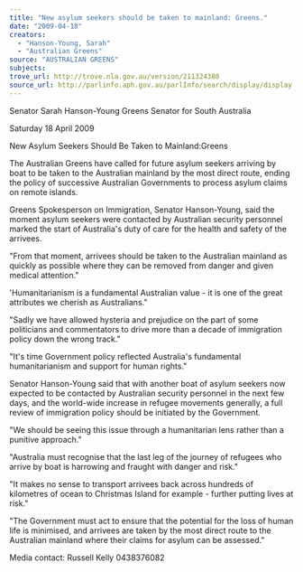```yaml
---
title: "New asylum seekers should be taken to mainland: Greens."
date: "2009-04-18"
creators:
  - "Hanson-Young, Sarah"
  - "Australian Greens"
source: "AUSTRALIAN GREENS"
subjects:
trove_url: http://trove.nla.gov.au/version/211324380
source_url: http://parlinfo.aph.gov.au/parlInfo/search/display/display.w3p;query=Id%3A%22media/pressrel/UKBT6%22
---
```


 

 

 

 

 

 

 

 

 

 

 

 

 

 

 

 

 

 

 

 

 

 

 

 

 

 

 Senator Sarah Hanson-Young  Greens Senator for South Australia  

 Saturday 18 April 2009   

 New Asylum Seekers Should Be Taken to  Mainland:Greens   

 The Australian Greens have called for future asylum seekers arriving by boat to be taken  to the Australian mainland by the most direct route, ending the policy of successive  Australian Governments to process asylum claims on remote islands.   

 Greens Spokesperson on Immigration, Senator Hanson-Young, said the moment asylum  seekers were contacted by Australian security personnel marked the start of Australia's  duty of care for the health and safety of the arrivees.   

 "From that moment, arrivees should be taken to the Australian mainland as quickly as  possible where they can be removed from danger and given medical attention."   

 'Humanitarianism is a fundamental Australian value - it is one of the great attributes we  cherish as Australians."   

 "Sadly we have allowed hysteria and prejudice on the part of some politicians and  commentators to drive more than a decade of immigration policy down the wrong track."   

 "It's time Government policy reflected Australia's fundamental humanitarianism and  support for human rights."   

 Senator Hanson-Young said that with another boat of asylum seekers now expected to  be contacted by Australian security personnel in the next few days, and the world-wide  increase in refugee movements generally, a full review of immigration policy should be  initiated by the Government.   

 "We should be seeing this issue through a humanitarian lens rather than a punitive  approach."   

 "Australia must recognise that the last leg of the journey of refugees who arrive by boat  is harrowing and fraught with danger and risk."   

 "It makes no sense to transport arrivees back across hundreds of kilometres of ocean to  Christmas Island for example - further putting lives at risk."   

 "The Government must act to ensure that the potential for the loss of human life is  minimised, and arrivees are taken by the most direct route to the Australian mainland  where their claims for asylum can be assessed."    

 

 

 

 Media contact: Russell Kelly 0438376082 

